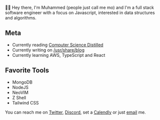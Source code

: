 👋🏾 Hey there, I'm Muhammed (people just call me mo) and I'm a full stack software engineer with a focus on Javascript, interested in data structures and algorithms.

## Meta
- Currently reading [Computer Science Distilled](https://www.amazon.com/Computer-Science-Distilled-Computational-Problems/dp/0997316020)
- Currently writing on [/usr/share/blog](https://blog.mabiola.net)
- Currently learning AWS, TypeScript and React

## Favorite Tools
* MongoDB
* NodeJS
* NeoVIM
* Z Shell
* Tailwind CSS

You can reach me on [Twitter](https://twitter.com/mabioia), [Discord](https://discordapp.com/channels/@me/mabiola#1472), set a [Calendly](https://calendly.com/mabla) or just [email](mailto://hi<NOSPAM>@mabiola.net) me.

